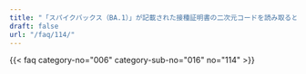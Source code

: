 ```yaml
---
title: "「スパイクバックス（BA.1）」が記載された接種証明書の二次元コードを読み取ると、「スパイクバックス」としか表示されません。"
draft: false
url: "/faq/114/"
---
```


{{< faq category-no="006" category-sub-no="016" no="114" >}}
